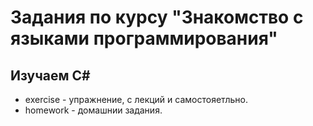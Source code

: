 # Задания по курсу "Знакомство с языками программирования"
## Изучаем C#

* exercise - упражнение, с лекций и самостояетльно.
* homework - домашнии задания.